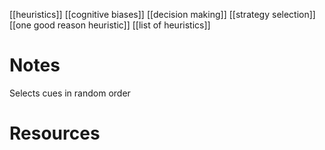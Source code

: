 [[heuristics]]
[[cognitive biases]]
[[decision making]]
[[strategy selection]]
[[one good reason heuristic]]
[[list of heuristics]]

# Notes
Selects cues in random order

# Resources
